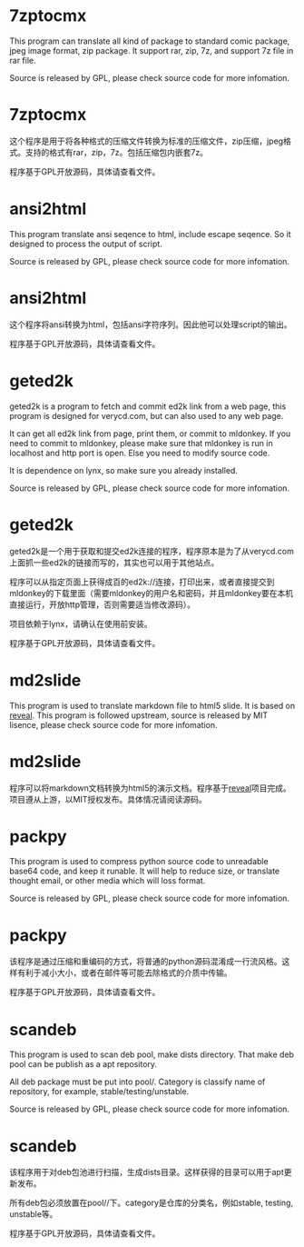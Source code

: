 # 7zptocmx #

This program can translate all kind of package to standard comic package, jpeg image format, zip package. It support rar, zip, 7z, and support 7z file in rar file.

Source is released by GPL, please check source code for more infomation.

# 7zptocmx #

这个程序是用于将各种格式的压缩文件转换为标准的压缩文件，zip压缩，jpeg格式。支持的格式有rar，zip，7z。包括压缩包内嵌套7z。

程序基于GPL开放源码，具体请查看文件。

# ansi2html #

This program translate ansi seqence to html, include escape seqence. So it designed to process the output of script.

Source is released by GPL, please check source code for more infomation.

# ansi2html #

这个程序将ansi转换为html，包括ansi字符序列。因此他可以处理script的输出。

程序基于GPL开放源码，具体请查看文件。

# geted2k #

geted2k is a program to fetch and commit ed2k link from a web page, this program is designed for verycd.com, but can also used to any web page.

It can get all ed2k link from page, print them, or commit to mldonkey. If you need to commit to mldonkey, please make sure that mldonkey is run in localhost and http port is open. Else you need to modify source code.

It is dependence on lynx, so make sure you already installed.

Source is released by GPL, please check source code for more infomation.

# geted2k #

geted2k是一个用于获取和提交ed2k连接的程序，程序原本是为了从verycd.com上面抓一些ed2k的链接而写的，其实也可以用于其他站点。

程序可以从指定页面上获得成百的ed2k://连接，打印出来，或者直接提交到mldonkey的下载里面（需要mldonkey的用户名和密码，并且mldonkey要在本机直接运行，开放http管理，否则需要适当修改源码）。

项目依赖于lynx，请确认在使用前安装。

程序基于GPL开放源码，具体请查看文件。

# md2slide #

This program is used to translate markdown file to html5 slide. It is based on [reveal](https://github.com/hakimel/reveal.js). This program is followed upstream, source is released by MIT lisence, please check source code for more infomation.

# md2slide #

程序可以将markdown文档转换为html5的演示文档。程序基于[reveal](https://github.com/hakimel/reveal.js)项目完成。项目遵从上游，以MIT授权发布。具体情况请阅读源码。

# packpy #

This program is used to compress python source code to unreadable base64 code, and keep it runable. It will help to reduce size, or translate thought email, or other media which will loss format.

Source is released by GPL, please check source code for more infomation.

# packpy #

该程序是通过压缩和重编码的方式，将普通的python源码混淆成一行流风格。这样有利于减小大小，或者在邮件等可能去除格式的介质中传输。

程序基于GPL开放源码，具体请查看文件。

# scandeb #

This program is used to scan deb pool, make dists directory. That make deb pool can be publish as a apt repository.

All deb package must be put into pool/<category>. Category is classify name of repository, for example, stable/testing/unstable.

Source is released by GPL, please check source code for more infomation.

# scandeb #

该程序用于对deb包池进行扫描，生成dists目录。这样获得的目录可以用于apt更新发布。

所有deb包必须放置在pool/<category>/下。category是仓库的分类名，例如stable, testing, unstable等。

程序基于GPL开放源码，具体请查看文件。
